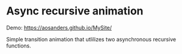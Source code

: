 # Async recursive animation
Demo: https://aosanders.github.io/MySite/

Simple transition animation that utlilizes two asynchronous recursive functions.


